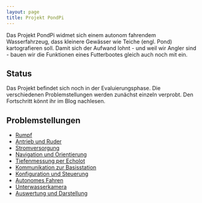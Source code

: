 ```yaml
---
layout: page
title: Projekt PondPi
---
```


Das Projekt PondPi widmet sich einem autonom fahrendem Wasserfahrzeug, dass kleinere Gewässer wie Teiche (engl. Pond) kartografieren soll. Damit sich der Aufwand lohnt - und weil wir Angler sind - bauen wir die Funktionen eines Futterbootes gleich auch noch mit ein.

## Status

Das Projekt befindet sich noch in der Evaluierungsphase. Die verschiedenen Problemstellungen werden zunächst einzeln verprobt. Den Fortschritt könnt ihr im Blog nachlesen.

## Problemstellungen

* [Rumpf](/pondpi/rumpf)
* [Antrieb und Ruder](/pondpi/antrieb-und-ruder)
* [Stromversorgung](/pondpi/stromversorgung)
* [Navigation und Orientierung](/pondpi/navigation-und-orientierung)
* [Tiefenmessung per Echolot](/pondpi/tiefenmessung-per-echolot)
* [Kommunikation zur Basisstation](/pondpi/kommunikation-zur-basisstation)
* [Konfiguration und Steuerung](/pondpi/konfiguration-und-steuerung)
* [Autonomes Fahren](/pondpi/autonomes-fahren)
* [Unterwasserkamera](/pondpi/unterwasserkamera)
* [Auswertung und Darstellung](/pondpi/auswertung-und-darstellung)
